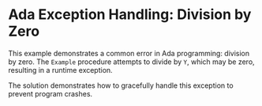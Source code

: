 # Ada Exception Handling: Division by Zero

This example demonstrates a common error in Ada programming: division by zero.  The `Example` procedure attempts to divide by `Y`, which may be zero, resulting in a runtime exception.

The solution demonstrates how to gracefully handle this exception to prevent program crashes.